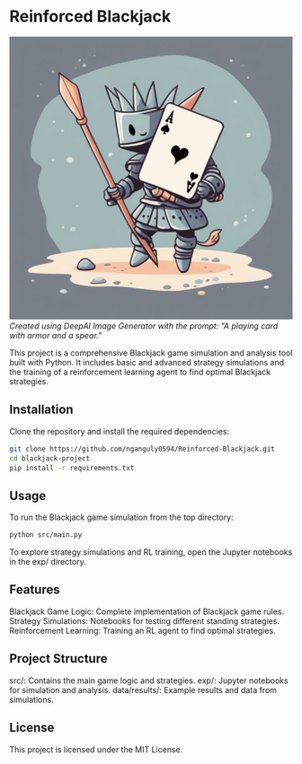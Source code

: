 # Reinforced Blackjack

![AI-generated blackjack card with armor](raw/AI-Blackjack.jpeg)
*Created using DeepAI Image Generator with the prompt: "A playing card with armor and a spear."*

This project is a comprehensive Blackjack game simulation and analysis tool built with Python. It includes basic and advanced strategy simulations and the training of a reinforcement learning agent to find optimal Blackjack strategies.

## Installation

Clone the repository and install the required dependencies:

```bash
git clone https://github.com/nganguly0594/Reinforced-Blackjack.git
cd blackjack-project
pip install -r requirements.txt
```

## Usage
To run the Blackjack game simulation from the top directory:

```bash
python src/main.py
```

To explore strategy simulations and RL training, open the Jupyter notebooks in the exp/ directory.

## Features
Blackjack Game Logic: Complete implementation of Blackjack game rules.
Strategy Simulations: Notebooks for testing different standing strategies.
Reinforcement Learning: Training an RL agent to find optimal strategies.

## Project Structure
src/: Contains the main game logic and strategies.
exp/: Jupyter notebooks for simulation and analysis.
data/results/: Example results and data from simulations.

## License
This project is licensed under the MIT License.